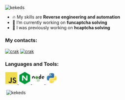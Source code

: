 <p align="left"> <img src="https://komarev.com/ghpvc/?username=kekeds&label=Profile%20views&color=0e75b6&style=flat" alt="kekeds" /> </p>

- 🔥 My skills are **Reverse engineering and automation**
- 🔭 I’m currently working on **funcaptcha solving**
- 👀 I was previously working on **hcaptcha solving**

<h3 align="left">My contacts:</h3>
<p align="left">
<a href="https://discord.gg/crak" target="blank"><img align="center" src="https://static.wikia.nocookie.net/discord/images/e/ea/Discord_PTB.png" alt="crak" height="30" width="40" /></a>
<a href="https://t.me/kokandg" target="blank"><img align="center" src="https://upload.wikimedia.org/wikipedia/commons/thumb/8/82/Telegram_logo.svg/512px-Telegram_logo.svg.png" alt="crak" height="30" width="40" /></a>

</p>

<h3 align="left">Languages and Tools:</h3>
<p align="left"> <a href="https://developer.mozilla.org/en-US/docs/Web/JavaScript" target="_blank" rel="noreferrer"> <img src="https://raw.githubusercontent.com/devicons/devicon/master/icons/javascript/javascript-original.svg" alt="javascript" width="40" height="40"/> </a> <a href="https://www.nginx.com" target="_blank" rel="noreferrer"> <img src="https://raw.githubusercontent.com/devicons/devicon/master/icons/nginx/nginx-original.svg" alt="nginx" width="40" height="40"/> </a> <a href="https://nodejs.org" target="_blank" rel="noreferrer"> <img src="https://raw.githubusercontent.com/devicons/devicon/master/icons/nodejs/nodejs-original-wordmark.svg" alt="nodejs" width="40" height="40"/> </a> <a href="https://www.python.org" target="_blank" rel="noreferrer"> <img src="https://raw.githubusercontent.com/devicons/devicon/master/icons/python/python-original.svg" alt="python" width="40" height="40"/> </a> </p>

<p>&nbsp;<img align="center" src="https://github-readme-stats.vercel.app/api?username=kekeds&show_icons=true&theme=radical" alt="kekeds" /></p>
